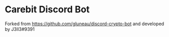 # Carebit Discord Bot

Forked from https://github.com/gluneau/discord-crypto-bot and developed by J3ll3#9391
